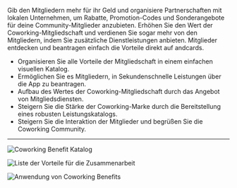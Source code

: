 Gib den Mitgliedern mehr für ihr Geld und organisiere Partnerschaften mit lokalen Unternehmen, um Rabatte, Promotion-Codes und Sonderangebote für deine Community-Mitglieder anzubieten. Erhöhen Sie den Wert der Coworking-Mitgliedschaft und verdienen Sie sogar mehr von den Mitgliedern, indem Sie zusätzliche Dienstleistungen anbieten. Mitglieder entdecken und beantragen einfach die Vorteile direkt auf andcards.

- Organisieren Sie alle Vorteile der Mitgliedschaft in einem einfachen visuellen Katalog.
- Ermöglichen Sie es Mitgliedern, in Sekundenschnelle Leistungen über die App zu beantragen.
- Aufbau des Wertes der Coworking-Mitgliedschaft durch das Angebot von Mitgliedsdiensten.
- Steigern Sie die Stärke der Coworking-Marke durch die Bereitstellung eines robusten Leistungskatalogs.
- Steigern Sie die Interaktion der Mitglieder und begrüßen Sie die Coworking Community.

---

![Coworking Benefit Katalog](https://s3.ap-northeast-2.amazonaws.com/marketing.feature.andcards.com/benefit-category.jpg)


![Liste der Vorteile für die Zusammenarbeit](https://s3.ap-northeast-2.amazonaws.com/marketing.feature.andcards.com/benefit-list.jpg)


![Anwendung von Coworking Benefits](https://s3.ap-northeast-2.amazonaws.com/marketing.feature.andcards.com/benefit-application.jpg)
